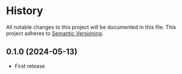 # History

All notable changes to this project will be documented in this file. This project adheres to [Semantic Versioning](http://semver.org/).

## 0.1.0 (2024-05-13)

- First release
